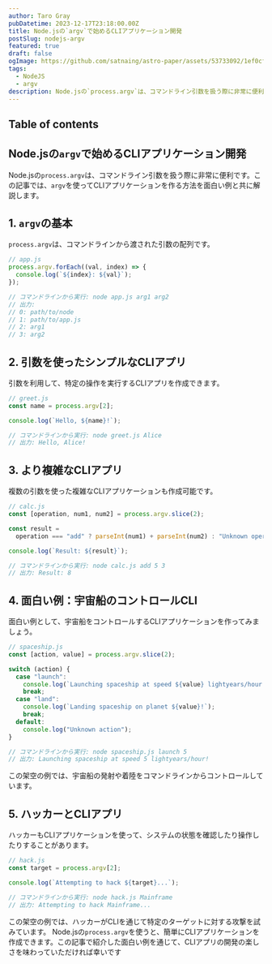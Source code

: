 ```yaml
---
author: Taro Gray
pubDatetime: 2023-12-17T23:18:00.00Z
title: Node.jsの`argv`で始めるCLIアプリケーション開発
postSlug: nodejs-argv
featured: true
draft: false
ogImage: https://github.com/satnaing/astro-paper/assets/53733092/1ef0cf03-8137-4d67-ac81-84a032119e3a
tags:
  - NodeJS
  - argv
description: Node.jsの`process.argv`は、コマンドライン引数を扱う際に非常に便利です。この記事では、`argv`を使ってCLIアプリケーションを作る方法を面白い例と共に解説します。
---
```


## Table of contents

## Node.jsの`argv`で始めるCLIアプリケーション開発

Node.jsの`process.argv`は、コマンドライン引数を扱う際に非常に便利です。この記事では、`argv`を使ってCLIアプリケーションを作る方法を面白い例と共に解説します。

## 1. `argv`の基本

`process.argv`は、コマンドラインから渡された引数の配列です。

```javascript
// app.js
process.argv.forEach((val, index) => {
  console.log(`${index}: ${val}`);
});

// コマンドラインから実行: node app.js arg1 arg2
// 出力:
// 0: path/to/node
// 1: path/to/app.js
// 2: arg1
// 3: arg2
```

## 2. 引数を使ったシンプルなCLIアプリ

引数を利用して、特定の操作を実行するCLIアプリを作成できます。

```javascript
// greet.js
const name = process.argv[2];

console.log(`Hello, ${name}!`);

// コマンドラインから実行: node greet.js Alice
// 出力: Hello, Alice!
```

## 3. より複雑なCLIアプリ

複数の引数を使った複雑なCLIアプリケーションも作成可能です。

```javascript
// calc.js
const [operation, num1, num2] = process.argv.slice(2);

const result =
  operation === "add" ? parseInt(num1) + parseInt(num2) : "Unknown operation";

console.log(`Result: ${result}`);

// コマンドラインから実行: node calc.js add 5 3
// 出力: Result: 8
```

## 4. 面白い例：宇宙船のコントロールCLI

面白い例として、宇宙船をコントロールするCLIアプリケーションを作ってみましょう。

```javascript
// spaceship.js
const [action, value] = process.argv.slice(2);

switch (action) {
  case "launch":
    console.log(`Launching spaceship at speed ${value} lightyears/hour!`);
    break;
  case "land":
    console.log(`Landing spaceship on planet ${value}!`);
    break;
  default:
    console.log("Unknown action");
}

// コマンドラインから実行: node spaceship.js launch 5
// 出力: Launching spaceship at speed 5 lightyears/hour!
```

この架空の例では、宇宙船の発射や着陸をコマンドラインからコントロールしています。

## 5. ハッカーとCLIアプリ

ハッカーもCLIアプリケーションを使って、システムの状態を確認したり操作したりすることがあります。

```javascript
// hack.js
const target = process.argv[2];

console.log(`Attempting to hack ${target}...`);

// コマンドラインから実行: node hack.js Mainframe
// 出力: Attempting to hack Mainframe...
```

この架空の例では、ハッカーがCLIを通じて特定のターゲットに対する攻撃を試みています。
Node.jsの`process.argv`を使うと、簡単にCLIアプリケーションを作成できます。この記事で紹介した面白い例を通じて、CLIアプリの開発の楽しさを味わっていただければ幸いです
